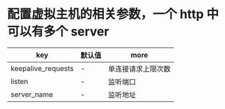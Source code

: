 # 配置虚拟主机的相关参数，一个 http 中可以有多个 server

| key                | 默认值 | more               |
| ------------------ | ------ | ------------------ |
| keepalive_requests | -      | 单连接请求上限次数 |
| listen             | -      | 监听端口           |
| server_name        | -      | 监听地址           |

